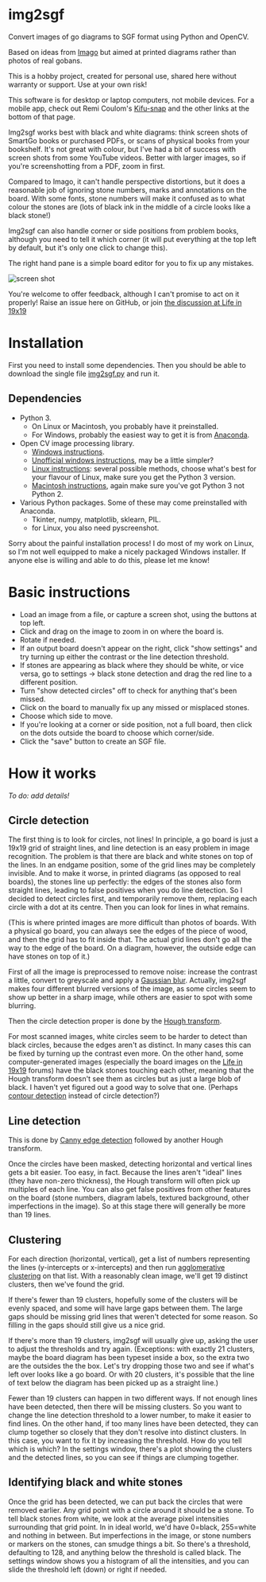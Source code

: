 # img2sgf
Convert images of go diagrams to SGF format using Python and OpenCV.

Based on ideas from [Imago](http://tomasm.cz/imago) but aimed at printed diagrams rather than photos of real gobans.

This is a hobby project, created for personal use, shared here without warranty or support.  Use at your own risk!

This software is for desktop or laptop computers, not mobile devices.  For a mobile app, check out Remi Coulom's [Kifu-snap](https://www.remi-coulom.fr/kifu-snap/) and the other links at the bottom of that page.

Img2sgf works best with black and white diagrams: think screen shots of SmartGo books or purchased PDFs, or scans of physical books from your bookshelf.  It's not great with colour, but I've had a bit of success with screen shots from some YouTube videos.  Better with larger images, so if you're screenshotting from a PDF, zoom in first.

Compared to Imago, it can't handle perspective distortions, but it does a reasonable job of ignoring stone numbers, marks and annotations on the board.  With some fonts, stone numbers will make it confused as to what colour the stones are (lots of black ink in the middle of a circle looks like a black stone!)

Img2sgf can also handle corner or side positions from problem books, although you need to tell it which corner (it will put everything at the top left by default, but it's only one click to change this).

The right hand pane is a simple board editor for you to fix up any mistakes.

![screen shot](https://github.com/hanysz/img2sgf/raw/master/screenshot.jpg )

You're welcome to offer feedback, although I can't promise to act on it properly!  Raise an issue here on GitHub, or join [the discussion at Life in 19x19](https://lifein19x19.com/viewtopic.php?f=18&t=17355)

# Installation

First you need to install some dependencies.  Then you should be able to download the single file [img2sgf.py](https://github.com/hanysz/img2sgf/raw/master/img2sgf.py) and run it.

## Dependencies

* Python 3.
  * On Linux or Macintosh, you probably have it preinstalled.
  * For Windows, probably the easiest way to get it is from [Anaconda](https://docs.anaconda.com/anaconda/install/windows/).
* Open CV image processing library.
  * [Windows instructions](https://docs.opencv.org/master/d3/d52/tutorial_windows_install.html).
  * [Unofficial windows instructions](https://solarianprogrammer.com/2016/09/17/install-opencv-3-with-python-3-on-windows/), may be a little simpler?
  * [Linux instructions](https://askubuntu.com/questions/783956/how-to-install-opencv-3-1-for-python-3-5-on-ubuntu-16-04-lts): several possible methods, choose what's best for your flavour of Linux, make sure you get the Python 3 version.
  * [Macintosh instructions](https://docs.opencv.org/master/d0/db2/tutorial_macos_install.html), again make sure you've got Python 3 not Python 2.
* Various Python packages.  Some of these may come preinstalled with Anaconda.
  * Tkinter, numpy, matplotlib, sklearn, PIL.
  * for Linux, you also need pyscreenshot.

Sorry about the painful installation process!  I do most of my work on Linux, so I'm not well equipped to make a nicely packaged Windows installer.  If anyone else is willing and able to do this, please let me know!

# Basic instructions

* Load an image from a file, or capture a screen shot, using the buttons at top left.
* Click and drag on the image to zoom in on where the board is.
* Rotate if needed.
* If an output board doesn't appear on the right, click "show settings" and try turning up either the contrast or the line detection threshold.
* If stones are appearing as black where they should be white, or vice versa, go to settings -> black stone detection and drag the red line to a different position.
* Turn "show detected circles" off to check for anything that's been missed.
* Click on the board to manually fix up any missed or misplaced stones.
* Choose which side to move.
* If you're looking at a corner or side position, not a full board, then click on the dots outside the board to choose which corner/side.
* Click the "save" button to create an SGF file.

# How it works

*To do: add details!*

## Circle detection

The first thing is to look for circles, not lines!  In principle, a go board is just a 19x19 grid of straight lines, and line detection is an easy problem in image recognition.  The problem is that there are black and white stones on top of the lines.  In an endgame position, some of the grid lines may be completely invisible.  And to make it worse, in printed diagrams (as opposed to real boards), the stones line up perfectly: the edges of the stones also form straight lines, leading to false positives when you do line detection.  So I decided to detect circles first, and temporarily remove them, replacing each circle with a dot at its centre.  Then you can look for lines in what remains.

(This is where printed images are more difficult than photos of boards.  With a physical go board, you can always see the edges of the piece of wood, and then the grid has to fit inside that.  The actual grid lines don't go all the way to the edge of the board.  On a diagram, however, the outside edge can have stones on top of it.)

First of all the image is preprocessed to remove noise: increase the contrast a little, convert to greyscale and apply a [Gaussian blur](https://en.wikipedia.org/wiki/Gaussian_blur).  Actually, img2sgf makes four different blurred versions of the image, as some circles seem to show up better in a sharp image, while others are easier to spot with some blurring.

Then the circle detection proper is done by the [Hough transform](https://en.wikipedia.org/wiki/Hough_transform).

For most scanned images, white circles seem to be harder to detect than black circles, because the edges aren't as distinct.  In many cases this can be fixed by turning up the contrast even more.  On the other hand, some computer-generated images (especially the board images on the [Life in 19x19](https://lifein19x19.com/index.php) forums) have the black stones touching each other, meaning that the Hough transform doesn't see them as circles but as just a large blob of black.  I haven't yet figured out a good way to solve that one.  (Perhaps [contour detection](https://docs.opencv.org/3.4/d4/d73/tutorial_py_contours_begin.html) instead of circle detection?)

## Line detection

This is done by [Canny edge detection](https://en.wikipedia.org/wiki/Canny_edge_detector) followed by another Hough transform.

Once the circles have been masked, detecting horizontal and vertical lines gets a bit easier.  Too easy, in fact.  Because the lines aren't "ideal" lines (they have non-zero thickness), the Hough transform will often pick up multiples of each line.  You can also get false positives from other features on the board (stone numbers, diagram labels, textured background, other imperfections in the image).  So at this stage there will generally be more than 19 lines.

## Clustering

For each direction (horizontal, vertical), get a list of numbers representing the lines (y-intercepts or x-intercepts) and then run [agglomerative clustering](https://en.wikipedia.org/wiki/Hierarchical_clustering) on that list.  With a reasonably clean image, we'll get 19 distinct clusters, then we've found the grid.

If there's fewer than 19 clusters, hopefully some of the clusters will be evenly spaced, and some will have large gaps between them.  The large gaps should be missing grid lines that weren't detected for some reason.  So filling in the gaps should still give us a nice grid.

If there's more than 19 clusters, img2sgf will usually give up, asking the user to adjust the thresholds and try again.  (Exceptions: with exactly 21 clusters, maybe the board diagram has been typeset inside a box, so the extra two are the outsides the the box.  Let's try dropping those two and see if what's left over looks like a go board.  Or with 20 clusters, it's possible that the line of text below the diagram has been picked up as a straight line.)

Fewer than 19 clusters can happen in two different ways.  If not enough lines have been detected, then there will be missing clusters.  So you want to change the line detection threshold to a lower number, to make it easier to find lines.  On the other hand, if too many lines have been detected, they can clump together so closely that they don't resolve into distinct clusters.  In this case, you want to fix it by increasing the threshold.  How do you tell which is which?  In the settings window, there's a plot showing the clusters and the detected lines, so you can see if things are clumping together.

## Identifying black and white stones

Once the grid has been detected, we can put back the circles that were removed earlier.  Any grid point with a circle around it should be a stone.  To tell black stones from white, we look at the average pixel intensities surrounding that grid point.  In in ideal world, we'd have 0=black, 255=white and nothing in between.  But imperfections in the image, or stone numbers or markers on the stones, can smudge things a bit.  So there's a threshold, defaulting to 128, and anything below the threshold is called black.  The settings window shows you a histogram of all the intensities, and you can slide the threshold left (down) or right if needed.
